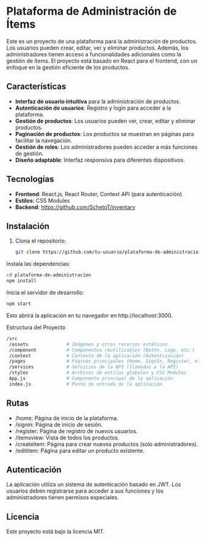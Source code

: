 # Plataforma de Administración de Ítems

Este es un proyecto de una plataforma para la administración de productos. Los usuarios pueden crear, editar, ver y eliminar productos. Además, los administradores tienen acceso a funcionalidades adicionales como la gestión de ítems. El proyecto está basado en React para el frontend, con un enfoque en la gestión eficiente de los productos.

## Características

- **Interfaz de usuario intuitiva** para la administración de productos.
- **Autenticación de usuarios**: Registro y login para acceder a la plataforma.
- **Gestión de productos**: Los usuarios pueden ver, crear, editar y eliminar productos.
- **Paginación de productos**: Los productos se muestran en páginas para facilitar la navegación.
- **Gestión de roles**: Los administradores pueden acceder a más funciones de gestión.
- **Diseño adaptable**: Interfaz responsiva para diferentes dispositivos.

## Tecnologías

- **Frontend**: React.js, React Router, Context API (para autenticación)
- **Estilos**: CSS Modules
- **Backend**: https://github.com/SchetoT/inventary

## Instalación

1. Clona el repositorio:

   ``` bash
   git clone https://github.com/tu-usuario/plataforma-de-administracion.git

Instala las dependencias:

 ``` bash
cd plataforma-de-administracion
npm install
 ```
Inicia el servidor de desarrollo:

 ``` bash
 npm start
 ```
Esto abrirá la aplicación en tu navegador en http://localhost:3000.

Estructura del Proyecto
 ``` bash
/src
  /assets              # Imágenes y otros recursos estáticos
  /component           # Componentes reutilizables (Botón, Logo, etc.)
  /context             # Contexto de la aplicación (Autenticación)
  /pages               # Páginas principales (Home, SignIn, Register, etc.)
  /services            # Servicios de la API (llamadas a la API)
  /styles              # Archivos de estilos globales y CSS Modules
  App.js               # Componente principal de la aplicación
  index.js             # Punto de entrada de la aplicación
 ```
## Rutas
- /home: Página de inicio de la plataforma.
- /signin: Página de inicio de sesión.
- /register: Página de registro de nuevos usuarios.
- /itemsview: Vista de todos los productos.
- /createitem: Página para crear nuevos productos (solo administradores).
- /edititem: Página para editar un producto existente.
## Autenticación
La aplicación utiliza un sistema de autenticación basado en JWT. Los usuarios deben registrarse para acceder a sus funciones y los administradores tienen permisos especiales.
## Licencia
Este proyecto está bajo la licencia MIT.
